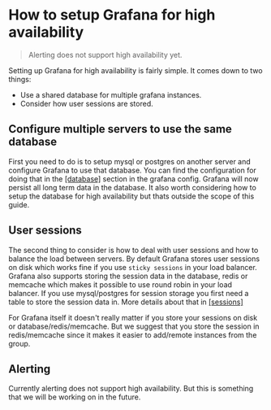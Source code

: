 # How to setup Grafana for high availability

> Alerting does not support high availability yet.

Setting up Grafana for high availability is fairly simple. It comes down to two things:

  * Use a shared database for multiple grafana instances.
  * Consider how user sessions are stored.

## Configure multiple servers to use the same database

First you need to do is to setup mysql or postgres on another server and configure Grafana to use that database.
You can find the configuration for doing that in the [[database]](../installation/configuration.md#database) section in the grafana config.
Grafana will now persist all long term data in the database. 
It also worth considering how to setup the database for high availability but thats outside the scope of this guide.

## User sessions

The second thing to consider is how to deal with user sessions and how to balance the load between servers. 
By default Grafana stores user sessions on disk which works fine if you use `sticky sessions` in your load balancer. 
Grafana also supports storing the session data in the database, redis or memcache which makes it possible to use round robin in your load balancer. 
If you use mysql/postgres for session storage you first need a table to store the session data in. More details about that in [[sessions]](../installation/configuration.md#session) 

For Grafana itself it doesn't really matter if you store your sessions on disk or database/redis/memcache.
But we suggest that you store the session in redis/memcache since it makes it easier to add/remote instances from the group. 

## Alerting

Currently alerting does not support high availability. But this is something that we will be working on in the future. 


